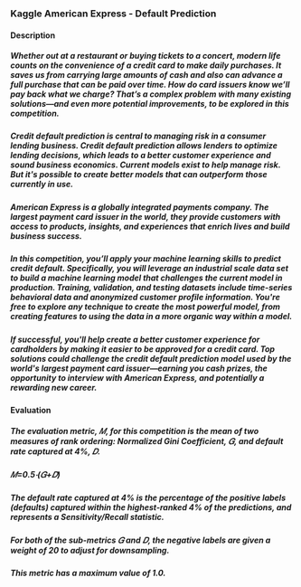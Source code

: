 ### Kaggle American Express - Default Prediction
#### Description
##### Whether out at a restaurant or buying tickets to a concert, modern life counts on the convenience of a credit card to make daily purchases. It saves us from carrying large amounts of cash and also can advance a full purchase that can be paid over time. How do card issuers know we’ll pay back what we charge? That’s a complex problem with many existing solutions—and even more potential improvements, to be explored in this competition.

##### Credit default prediction is central to managing risk in a consumer lending business. Credit default prediction allows lenders to optimize lending decisions, which leads to a better customer experience and sound business economics. Current models exist to help manage risk. But it's possible to create better models that can outperform those currently in use.

##### American Express is a globally integrated payments company. The largest payment card issuer in the world, they provide customers with access to products, insights, and experiences that enrich lives and build business success.

##### In this competition, you’ll apply your machine learning skills to predict credit default. Specifically, you will leverage an industrial scale data set to build a machine learning model that challenges the current model in production. Training, validation, and testing datasets include time-series behavioral data and anonymized customer profile information. You're free to explore any technique to create the most powerful model, from creating features to using the data in a more organic way within a model.

##### If successful, you'll help create a better customer experience for cardholders by making it easier to be approved for a credit card. Top solutions could challenge the credit default prediction model used by the world's largest payment card issuer—earning you cash prizes, the opportunity to interview with American Express, and potentially a rewarding new career.

#### Evaluation

##### The evaluation metric, 𝑀, for this competition is the mean of two measures of rank ordering: Normalized Gini Coefficient, 𝐺, and default rate captured at 4%, 𝐷.

##### 𝑀=0.5⋅(𝐺+𝐷)
##### The default rate captured at 4% is the percentage of the positive labels (defaults) captured within the highest-ranked 4% of the predictions, and represents a Sensitivity/Recall statistic.

##### For both of the sub-metrics 𝐺 and 𝐷, the negative labels are given a weight of 20 to adjust for downsampling.

##### This metric has a maximum value of 1.0.
